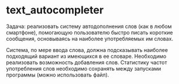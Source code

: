 # text_autocompleter

Задача: реализовать систему автодополнения слов (как в любом смартфоне), помогающую пользователю быстро писать короткие сообщения, основываясь на наиболее употребляемых им словах.

Система, по мере ввода слова, должна подсказывать наиболее подходящий вариант из имеющихся в ее словаре. Необходимо реализовать возможность добавления слов. Статистику частот употребления слов необходимо сохранять между запусками программы (можно использовать файл).
